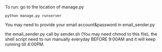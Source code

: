 
To run:
    go to the location of manage.py 
    
    
    python manage.py runserver
You may need to provide your email account&password in email_sender.py

the email_sender.py call by sender.sh (You may need chmod to this file), the shell script need to run manually everyday BEFORE 9:00AM and it will keep running till 4:00PM. 
